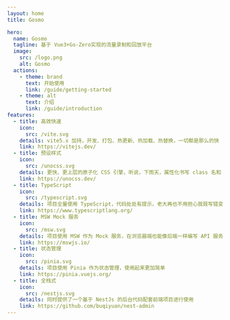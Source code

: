 ```yaml
---
layout: home
title: Gosmo

hero:
  name: Gosmo
  tagline: 基于 Vue3+Go-Zero实现的流量录制和回放平台
  image:
    src: /logo.png
    alt: Gosmo
  actions:
    - theme: brand
      text: 开始使用
      link: /guide/getting-started
    - theme: alt
      text: 介绍
      link: /guide/introduction
features:
  - title: 高效快速
    icon:
      src: /vite.svg
    details: vite5.x 加持，开发、打包、热更新、热加载、热替换，一切都是那么的快
    link: https://vitejs.dev/
  - title: 预设样式
    icon:
      src: /unocss.svg
    details: 更快、更上层的原子化 CSS 引擎，听说，下雨天，属性化书写 class 名和 vue3 更配哦
    link: https://unocss.dev/
  - title: TypeScript
    icon:
      src: /typescript.svg
    details: 项目全量使用 TypeScript，代码处处有提示，老大再也不用担心我叕写错变量名了
    link: https://www.typescriptlang.org/
  - title: MSW Mock 服务
    icon:
      src: /msw.svg
    details: 项目使用 MSW 作为 Mock 服务，在浏览器端也能像后端一样编写 API 服务
    link: https://mswjs.io/
  - title: 状态管理
    icon:
      src: /pinia.svg
    details: 项目使用 Pinia 作为状态管理，使用起来更加简单
    link: https://pinia.vuejs.org/
  - title: 全栈式
    icon:
      src: /nestjs.svg
    details: 同时提供了一个基于 NestJs 的后台代码配套前端项目进行使用
    link: https://github.com/buqiyuan/nest-admin
---
```


